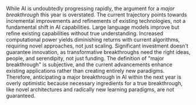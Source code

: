 While AI is undoubtedly progressing rapidly, the argument for a *major breakthrough* this year is overstated. The current trajectory points towards incremental improvements and refinements of existing technologies, not a fundamental shift in AI capabilities. Large language models improve but refine existing capabilities without true understanding. Increased computational power yields diminishing returns with current algorithms, requiring novel approaches, not just scaling. Significant investment doesn't guarantee innovation, as transformative breakthroughs need the right ideas, people, and serendipity, not just funding. The definition of "major breakthrough" is subjective, and the current advancements enhance existing applications rather than creating entirely new paradigms. Therefore, anticipating a major breakthrough in AI within the next year is overly optimistic because necessary ingredients for a true breakthrough, like novel architectures and radically new learning paradigms, are not guaranteed.
